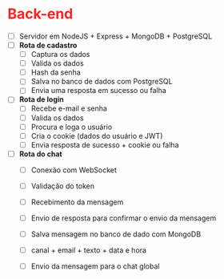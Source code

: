 <h1 style="color:rgb(255, 37, 37)">Back-end</h1>

- [ ] Servidor em NodeJS \+ Express \+ MongoDB \+ PostgreSQL  
- [ ] **Rota de cadastro**  
  - [ ] Captura os dados  
  - [ ] Valida os dados  
  - [ ] Hash da senha  
  - [ ] Salva no banco de dados com PostgreSQL  
  - [ ] Envia uma resposta em sucesso ou falha  
- [ ] **Rota de login**  
  - [ ] Recebe e-mail e senha  
  - [ ] Valida os dados  
  - [ ] Procura e loga o usuário  
  - [ ] Cria o cookie (dados do usuário e JWT)  
  - [ ] Envia resposta de sucesso \+ cookie ou falha  
- [ ] **Rota do chat**  
  - [ ] Conexão com WebSocket  
  - [ ] Validação do token  
  - [ ] Recebimento da mensagem  
  - [ ] Envio de resposta para confirmar o envio da mensagem  
  - [ ] Salva mensagem no banco de dado com MongoDB  
  - [ ] canal \+ email \+ texto \+ data e hora  
  - [ ] Envio da mensagem para o chat global
  